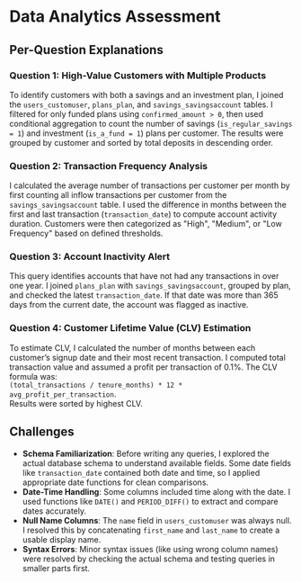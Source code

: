 # Data Analytics Assessment

## Per-Question Explanations

### Question 1: High-Value Customers with Multiple Products
To identify customers with both a savings and an investment plan, I joined the `users_customuser`, `plans_plan`, and `savings_savingsaccount` tables. I filtered for only funded plans using `confirmed_amount > 0`, then used conditional aggregation to count the number of savings (`is_regular_savings = 1`) and investment (`is_a_fund = 1`) plans per customer. The results were grouped by customer and sorted by total deposits in descending order.

### Question 2: Transaction Frequency Analysis
I calculated the average number of transactions per customer per month by first counting all inflow transactions per customer from the `savings_savingsaccount` table. I used the difference in months between the first and last transaction (`transaction_date`) to compute account activity duration. Customers were then categorized as "High", "Medium", or "Low Frequency" based on defined thresholds.

### Question 3: Account Inactivity Alert  
This query identifies accounts that have not had any transactions in over one year. I joined `plans_plan` with `savings_savingsaccount`, grouped by plan, and checked the latest `transaction_date`. If that date was more than 365 days from the current date, the account was flagged as inactive.

### Question 4: Customer Lifetime Value (CLV) Estimation
To estimate CLV, I calculated the number of months between each customer’s signup date and their most recent transaction. I computed total transaction value and assumed a profit per transaction of 0.1%. The CLV formula was:  
`(total_transactions / tenure_months) * 12 * avg_profit_per_transaction`.  
Results were sorted by highest CLV.

## Challenges

- **Schema Familiarization**: Before writing any queries, I explored the actual database schema to understand available fields. Some date fields like `transaction_date` contained both date and time, so I applied appropriate date functions for clean comparisons.
- **Date-Time Handling**: Some columns included time along with the date. I used functions like `DATE()` and `PERIOD_DIFF()` to extract and compare dates accurately.
- **Null Name Columns**: The `name` field in `users_customuser` was always null. I resolved this by concatenating `first_name` and `last_name` to create a usable display name.
- **Syntax Errors**: Minor syntax issues (like using wrong column names) were resolved by checking the actual schema and testing queries in smaller parts first.

